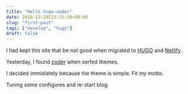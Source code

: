 ```yaml
---
title: "Hello hugo-coder"
date: 2018-12-29T23:22:20+09:00
slug: "first-post"
tags: ["develop", "hugo"]
draft: false
---
```


I had kept this site that be not good when migrated to [HUGO](https://gohugo.io/) and [Netlify](https://www.netlify.com).  

Yesterday, I found [coder](https://themes.gohugo.io/hugo-coder/) when serfed themes.  

I decided immidiately because the theme is simple. Fit my motto.  


Tuning some configures and  re-start blog.  



